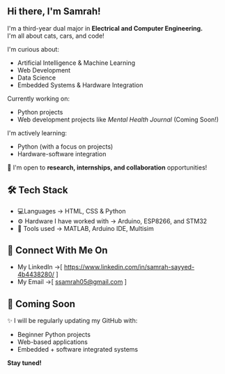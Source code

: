 ## Hi there, I'm Samrah!

I'm a third-year dual major in **Electrical and Computer Engineering.**   
I'm all about cats, cars, and code!

I'm curious about:
-  Artificial Intelligence & Machine Learning  
-  Web Development  
-  Data Science  
-  Embedded Systems & Hardware Integration

Currently working on:
-  Python projects
-  Web development projects like *Mental Health Journal* (Coming Soon!)

I'm actively learning:
-  Python (with a focus on projects)
-  Hardware-software integration

💬 I'm open to **research, internships, and collaboration** opportunities!

## 🛠️ Tech Stack

- 💻Languages -> HTML, CSS & Python
- ⚙️ Hardware I have worked with -> Arduino, ESP8266, and STM32
- 🧪 Tools used -> MATLAB, Arduino IDE, Multisim

## 🤝 Connect With Me On
- My LinkedIn ->[ https://www.linkedin.com/in/samrah-sayyed-4b4438280/ ]
- My Email ->[ ssamrah05@gmail.com ]

## 🔧 Coming Soon

✨ I will be regularly updating my GitHub with:
- Beginner Python projects  
- Web-based applications  
- Embedded + software integrated systems  

**Stay tuned!**
